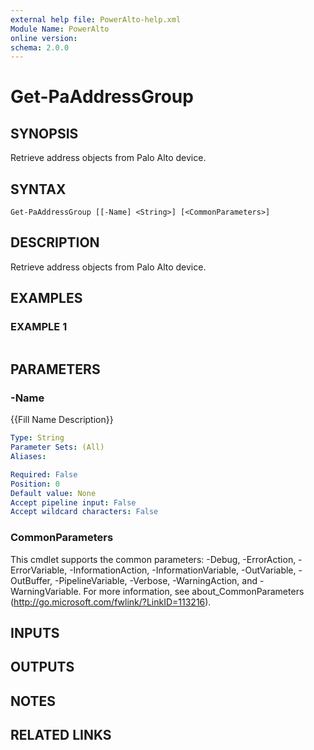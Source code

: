 ```yaml
---
external help file: PowerAlto-help.xml
Module Name: PowerAlto
online version:
schema: 2.0.0
---
```


# Get-PaAddressGroup

## SYNOPSIS
Retrieve address objects from Palo Alto device.

## SYNTAX

```
Get-PaAddressGroup [[-Name] <String>] [<CommonParameters>]
```

## DESCRIPTION
Retrieve address objects from Palo Alto device.

## EXAMPLES

### EXAMPLE 1
```

```

## PARAMETERS

### -Name
{{Fill Name Description}}

```yaml
Type: String
Parameter Sets: (All)
Aliases:

Required: False
Position: 0
Default value: None
Accept pipeline input: False
Accept wildcard characters: False
```

### CommonParameters
This cmdlet supports the common parameters: -Debug, -ErrorAction, -ErrorVariable, -InformationAction, -InformationVariable, -OutVariable, -OutBuffer, -PipelineVariable, -Verbose, -WarningAction, and -WarningVariable. For more information, see about_CommonParameters (http://go.microsoft.com/fwlink/?LinkID=113216).

## INPUTS

## OUTPUTS

## NOTES

## RELATED LINKS
